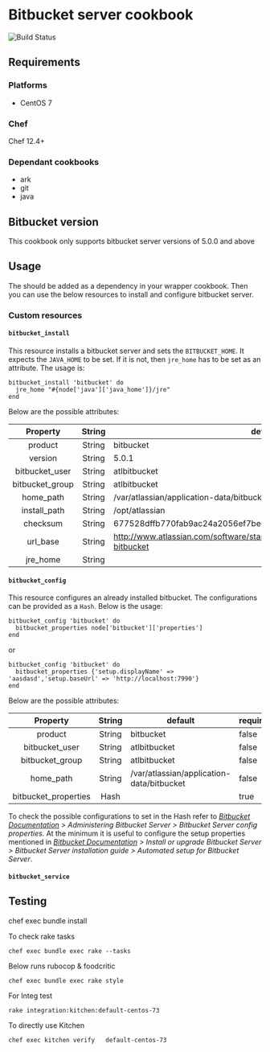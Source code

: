 # Bitbucket server cookbook
 
![Build Status](https://travis-ci.org/bharathcp/bitbucket_server.svg?branch=master)

## Requirements

### Platforms
- CentOS 7

### Chef
Chef 12.4+

### Dependant cookbooks
- ark
- git
- java

## Bitbucket version
This cookbook only supports bitbucket server versions of 5.0.0 and above

## Usage
The should be added as a dependency in your wrapper cookbook. Then you can use the below resources to install and configure bitbucket server. 

### Custom resources
#### `bitbucket_install`
This resource installs a bitbucket server and sets the `BITBUCKET_HOME`. It expects the `JAVA_HOME` to be set. If it is not, then `jre_home` has to be set as an attribute. The usage is:
```
bitbucket_install 'bitbucket' do
  jre_home "#{node['java']['java_home']}/jre"
end
```
Below are the possible attributes:

| Property        | String | default                                                                      | required |
|:-------------:  |:------:|------------------------------------------------------------------------------|----------|
| product         | String | bitbucket                                                                    | false    |
| version         | String | 5.0.1                                                                        | false    |
| bitbucket_user  | String | atlbitbucket                                                                 | false    |
| bitbucket_group | String | atlbitbucket                                                                 | false    |
| home_path       | String | /var/atlassian/application-data/bitbucket                                    | false    |
| install_path    | String | /opt/atlassian                                                               | false    |
| checksum        | String | 677528dffb770fab9ac24a2056ef7be0fc41e45d23fc2b1d62f04648bfa07fad             | false    |
| url_base        | String | http://www.atlassian.com/software/stash/downloads/binary/atlassian-bitbucket | false    |
| jre_home        | String |                                                                              | false    |


#### `bitbucket_config`
This resource configures an already installed bitbucket. The configurations can be provided as a `Hash`. Below is the usage:
```
bitbucket_config 'bitbucket' do
  bitbucket_properties node['bitbucket']['properties']
end
```
or
```
bitbucket_config 'bitbucket' do
  bitbucket_properties {'setup.displayName' => 'aasdasd','setup.baseUrl' => 'http://localhost:7990'}
end
```

Below are the possible attributes:

| Property             | String | default                                                                      | required |
|:--------------------:|:------:|------------------------------------------------------------------------------|----------|
| product              | String | bitbucket                                                                    | false    |
| bitbucket_user       | String | atlbitbucket                                                                 | false    |
| bitbucket_group      | String | atlbitbucket                                                                 | false    |
| home_path            | String | /var/atlassian/application-data/bitbucket                                    | false    |
| bitbucket_properties | Hash   |                                                                              | true     |

To check the possible configurations to set in the Hash refer to *[Bitbucket Documentation](https://confluence.atlassian.com/bitbucketserver) > Administering Bitbucket Server > Bitbucket Server config properties*.
At the minimum it is useful to configure the setup properties mentioned in *[Bitbucket Documentation](https://confluence.atlassian.com/bitbucketserver) > Install or upgrade Bitbucket Server > Bitbucket Server installation guide > Automated setup for Bitbucket Server*.
#### `bitbucket_service`


## Testing
chef exec bundle install

To check rake tasks
```
chef exec bundle exec rake --tasks
```

Below runs rubocop & foodcritic
```
chef exec bundle exec rake style
```

For Integ test
```
rake integration:kitchen:default-centos-73
```

To directly use Kitchen
```
chef exec kitchen verify   default-centos-73
```
